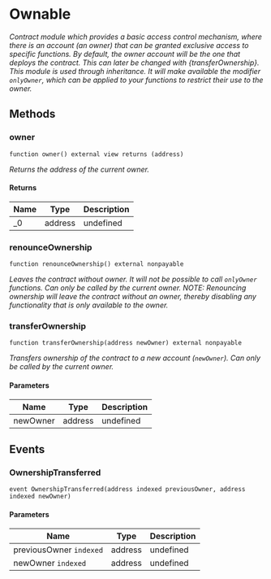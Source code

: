 # Ownable

_Contract module which provides a basic access control mechanism, where there is an account (an owner) that can be granted exclusive access to specific functions. By default, the owner account will be the one that deploys the contract. This can later be changed with \{transferOwnership\}. This module is used through inheritance. It will make available the modifier `onlyOwner`, which can be applied to your functions to restrict their use to the owner._

## Methods

### owner

```solidity
function owner() external view returns (address)
```

_Returns the address of the current owner._

#### Returns

| Name | Type    | Description |
| ---- | ------- | ----------- |
| \_0  | address | undefined   |

### renounceOwnership

```solidity
function renounceOwnership() external nonpayable
```

_Leaves the contract without owner. It will not be possible to call `onlyOwner` functions. Can only be called by the current owner. NOTE: Renouncing ownership will leave the contract without an owner, thereby disabling any functionality that is only available to the owner._

### transferOwnership

```solidity
function transferOwnership(address newOwner) external nonpayable
```

_Transfers ownership of the contract to a new account (`newOwner`). Can only be called by the current owner._

#### Parameters

| Name     | Type    | Description |
| -------- | ------- | ----------- |
| newOwner | address | undefined   |

## Events

### OwnershipTransferred

```solidity
event OwnershipTransferred(address indexed previousOwner, address indexed newOwner)
```

#### Parameters

| Name                    | Type    | Description |
| ----------------------- | ------- | ----------- |
| previousOwner `indexed` | address | undefined   |
| newOwner `indexed`      | address | undefined   |
